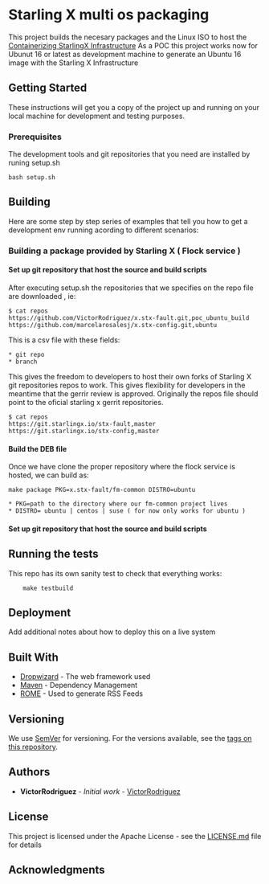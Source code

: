 # Starling X multi os packaging

This project builds the necesary packages and the Linux ISO to host the
[Containerizing StarlingX
Infrastructure](https://wiki.openstack.org/wiki/Containerizing_StarlingX_Infrastructure)
As a POC this project works now for Ubunut 16 or latest as development machine
to generate an Ubuntu 16 image with the Starling X Infrastructure

## Getting Started

These instructions will get you a copy of the project up and running on your
local machine for development and testing purposes.

### Prerequisites

The development tools and git repositories that you need are installed by
runing setup.sh

```
bash setup.sh
```

## Building

Here are some step by step series of examples that tell you how to get a
development env running acording to different scenarios:

### Building a package provided by Starling X ( Flock service )

#### Set up git repository that host the source and build scripts

After executing setup.sh the repositories that we specifies on the repo file are downloaded , ie:

```
$ cat repos
https://github.com/VictorRodriguez/x.stx-fault.git,poc_ubuntu_build
https://github.com/marcelarosalesj/x.stx-config.git,ubuntu
```

This is a csv file with these fields:

	* git repo
	* branch

This gives the freedom to developers to host their own forks of Starling X git
repositories repos to work. This gives flexibility for developers in the
meantime that the gerrir review is approved. Originally the repos file should
point to the oficial starling x gerrit repositories.

```
$ cat repos
https://git.starlingx.io/stx-fault,master
https://git.starlingx.io/stx-config,master
```

#### Build the DEB file

Once we have clone the proper repository where the flock service is hosted, we can build as:


```
make package PKG=x.stx-fault/fm-common DISTRO=ubuntu
```

	* PKG=path to the directory where our fm-common project lives
	* DISTRO= ubuntu | centos | suse ( for now only works for ubuntu )

#### Set up git repository that host the source and build scripts


## Running the tests

This repo has its own sanity test to check that everything works:

```
	make testbuild
```

## Deployment

Add additional notes about how to deploy this on a live system

## Built With

* [Dropwizard](http://www.dropwizard.io/1.0.2/docs/) - The web framework used
* [Maven](https://maven.apache.org/) - Dependency Management
* [ROME](https://rometools.github.io/rome/) - Used to generate RSS Feeds


## Versioning

We use [SemVer](http://semver.org/) for versioning. For the versions available, see the [tags on this repository](https://github.com/your/project/tags). 

## Authors

* **VictorRodriguez** - *Initial work* - [VictorRodriguez](https://github.com/VictorRodriguez)

## License

This project is licensed under the Apache License - see the [LICENSE.md](LICENSE.md) file for details

## Acknowledgments


